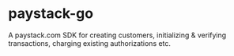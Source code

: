 # paystack-go
A paystack.com SDK for creating customers, initializing &amp; verifying transactions, charging existing authorizations etc.
